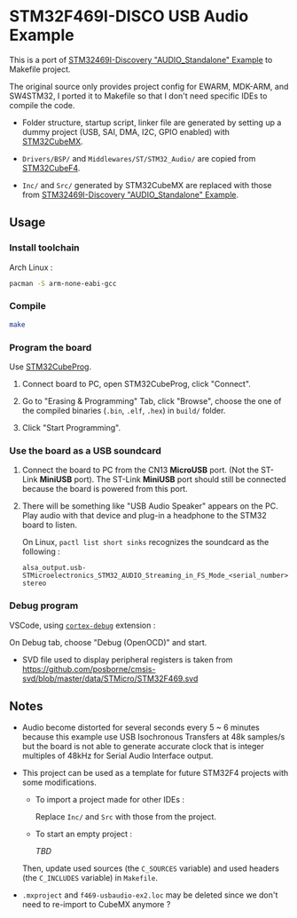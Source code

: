 # STM32F469I-DISCO USB Audio Example

This is a port of [STM32469I-Discovery "AUDIO_Standalone" Example](https://github.com/STMicroelectronics/STM32CubeF4/tree/master/Projects/STM32469I-Discovery/Applications/USB_Device/AUDIO_Standalone) to Makefile project.

The original source only provides project config for EWARM, MDK-ARM, and SW4STM32, I ported it to Makefile so that I don't need specific IDEs to compile the code.

* Folder structure, startup script, linker file are generated by setting up a dummy project (USB, SAI, DMA, I2C, GPIO enabled) with [STM32CubeMX](https://www.st.com/en/development-tools/stm32cubemx.html).

* `Drivers/BSP/` and `Middlewares/ST/STM32_Audio/` are copied from [STM32CubeF4](https://github.com/STMicroelectronics/STM32CubeF4).

* `Inc/` and `Src/` generated by STM32CubeMX are replaced with those from [STM32469I-Discovery "AUDIO_Standalone" Example](https://github.com/STMicroelectronics/STM32CubeF4/tree/master/Projects/STM32469I-Discovery/Applications/USB_Device/AUDIO_Standalone).

## Usage

### Install toolchain

Arch Linux :

```bash
pacman -S arm-none-eabi-gcc
```

### Compile

```bash
make
```

### Program the board

Use [STM32CubeProg](https://www.st.com/en/development-tools/stm32cubeprog.html).

1. Connect board to PC, open STM32CubeProg, click "Connect".

2. Go to "Erasing & Programming" Tab, click "Browse", choose the one of the compiled binaries (`.bin`, `.elf`, `.hex`) in `build/` folder.

3. Click "Start Programming".

### Use the board as a USB soundcard

1. Connect the board to PC from the CN13 **MicroUSB** port. (Not the ST-Link **MiniUSB** port). The ST-Link **MiniUSB** port should still be connected because the board is powered from this port.

2. There will be something like "USB Audio Speaker" appears on the PC. Play audio with that device and plug-in a headphone to the STM32 board to listen.
  
   On Linux, `pactl list short sinks` recognizes the soundcard as the following :

   ```
   alsa_output.usb-STMicroelectronics_STM32_AUDIO_Streaming_in_FS_Mode_<serial_number>-00.analog-stereo
   ```

### Debug program

VSCode, using [`cortex-debug`](https://github.com/Marus/cortex-debug) extension :

On Debug tab, choose "Debug (OpenOCD)" and start.

* SVD file used to display peripheral registers is taken from https://github.com/posborne/cmsis-svd/blob/master/data/STMicro/STM32F469.svd

## Notes

* Audio become distorted for several seconds every 5 ~ 6 minutes because this example use USB Isochronous Transfers at 48k samples/s but the board is not able to generate accurate clock that is integer multiples of 48kHz for Serial Audio Interface output.

* This project can be used as a template for future STM32F4 projects with some modifications.

  * To import a project made for other IDEs :

    Replace `Inc/` and `Src` with those from the project.

  * To start an empty project :

    *TBD*
    
  Then, update used sources (the `C_SOURCES` variable) and used headers (the `C_INCLUDES` variable) in `Makefile`.

* `.mxproject` and `f469-usbaudio-ex2.loc` may be deleted since we don't need to re-import to CubeMX anymore ?